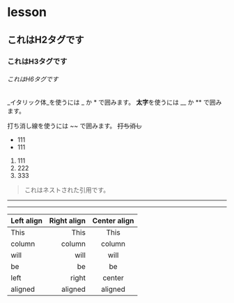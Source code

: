 # lesson

## これはH2タグです
### これはH3タグです
###### これはH6タグです


_イタリック体_を使うには _ か * で囲みます。
**太字**を使うには __ か ** で囲みます。


打ち消し線を使うには ~~ で囲みます。 ~~打ち消し~~

+ 111
+ 111

1. 111
2. 222
3. 333


> これはネストされた引用です。

***
---




| Left align | Right align | Center align |
|:-----------|------------:|:------------:|
| This       |        This |     This     |
| column     |      column |    column    |
| will       |        will |     will     |
| be         |          be |      be      |
| left       |       right |    center    |
| aligned    |     aligned |   aligned    |